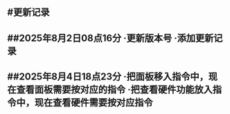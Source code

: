 #更新记录
---
##2025年8月2日08点16分
·更新版本号
·添加更新记录
---
##2025年8月4日18点23分
·把面板移入指令中，现在查看面板需要按对应的指令
·把查看硬件功能放入指令中，现在查看硬件需要按对应指令
---